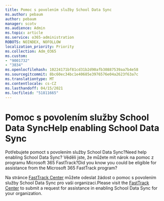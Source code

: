 ```yaml
---
title: Pomoc s povolením služby School Data Sync
ms.author: pebaum
author: pebaum
manager: scotv
ms.audience: Admin
ms.topic: article
ms.service: o365-administration
ROBOTS: NOINDEX, NOFOLLOW
localization_priority: Priority
ms.collection: Adm_O365
ms.custom:
- "9001732"
- "3834"
ms.openlocfilehash: 10224171bf81cd31b2d90afb30887539aa7b4e58
ms.sourcegitcommit: 8bc60ec34bc1e40685e3976576e04a2623f63a7c
ms.translationtype: MT
ms.contentlocale: cs-CZ
ms.lasthandoff: 04/15/2021
ms.locfileid: "51811665"
---
```

# <a name="help-enabling-school-data-sync"></a><span data-ttu-id="c3be6-102">Pomoc s povolením služby School Data Sync</span><span class="sxs-lookup"><span data-stu-id="c3be6-102">Help enabling School Data Sync</span></span>

<span data-ttu-id="c3be6-103">Potřebujete pomoct s povolením služby School Data Sync?</span><span class="sxs-lookup"><span data-stu-id="c3be6-103">Need help enabling School Data Sync?</span></span> <span data-ttu-id="c3be6-104">Věděli jste, že můžete mít nárok na pomoc z programu Microsoft 365 FastTrack?</span><span class="sxs-lookup"><span data-stu-id="c3be6-104">Did you know you could be eligible for assistance from the Microsoft 365 FastTrack program?</span></span>

<span data-ttu-id="c3be6-105">Na stránce [FastTrack Center](https://www.microsoft.com/fasttrack) můžete odeslat žádost o pomoc s povolením služby School Data Sync pro vaši organizaci.</span><span class="sxs-lookup"><span data-stu-id="c3be6-105">Please visit the [FastTrack Center](https://www.microsoft.com/fasttrack) to submit a request for assistance in enabling School Data Sync for your organization.</span></span>
